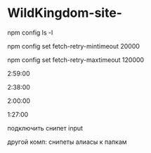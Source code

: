 # WildKingdom-site-

npm config ls -l

npm config set fetch-retry-mintimeout 20000

npm config set fetch-retry-maxtimeout 120000

2:59:00

2:38:00

2:00:00

1:27:00

подключить снипет input

другой комп:
снипеты
алиасы к папкам